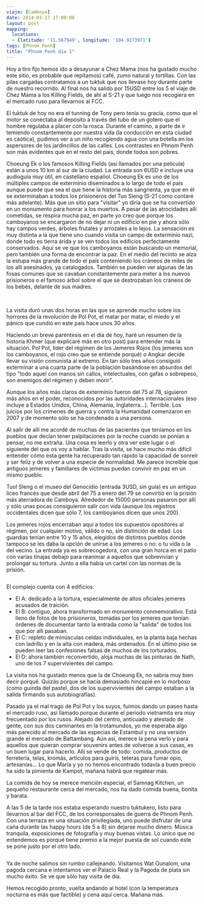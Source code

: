 ```yaml
---
viaje: [Camboya]
date: 2014-03-17 17:00:00
layout: post
mapping:
  locations:
  - {latitude: '11.567949', longitude: '104.9273971'}
tags: [Phnom Penh]
title: "Phnom Penh día 1"
---
```

Hoy a tiro fijo hemos ido a desayunar a Chez Mama (nos ha gustado mucho este sitio, es probable que repitamos) café, zumo natural y tortillas. Con las pilas cargadas contratamos a un tuktuk que nos llevase hoy durante parte de nuestro recorrido. Al final nos ha salido por 15USD entre los 5 el viaje de Chez Mama a los Killing Fields, de ahí al S-21 y que luego nos recogiera en el mercado ruso para llevarnos al FCC.

El tuktuk de hoy no era el tunning de Tony pero tenía su gracia, como que el motor se conectaba al depósito a través del tubo de un gotero que el hombre regulaba a placer con la rosca. Durante el camino, a parte de ir temiendo constantemente por nuestra vida (la conducción en esta ciudad es caótica), pudimos ver a un niño recogiendo agua con una botella en los aspersores de los jardincillos de las calles. Los contrastes en Phnom Penh son más evidentes que en el resto del país, donde todos son pobres.

Choeung Ek o los famosos Killing Fields (así llamados por una película) están a unos 10 km al sur de la ciudad. La entrada son 6USD e incluye una audioguía muy útil, en castellano español. Choeung Ek es uno de los múltiples campos de exterminio diseminados a lo largo de todo el país aunque puede que sea el que tiene la historia más sangrienta, ya que en él se exterminaban a todos los prisioneros del Tuo Sleng (S-21 como contaré más adelante). Más que un sitio para "visitar" yo diría que se ha convertido en un monumento para honrar a los muertos. A pesar de las atrocidades allí cometidas, se respira mucha paz, en parte yo creo que porque los camboyanos se encargaron de no dejar ni un edificio en pie y ahora sólo hay campos verdes, árboles frutales y arrozales a lo lejos. La sensación es muy distinta a la que tiene uno cuando visita un campo de exterminio nazi, donde todo es tierra árida y se ven todos los edificios perfectamente conservados. Aquí se ve que los camboyanos están buscando un memorial, pero también una forma de encontrar la paz. En el medio del recinto se alza la estupa más grande de todo el país conteniendo los cráneos de miles de los allí asesinados, ya catalogados. También se pueden ver algunas de las fosas comunes que se cavaban constantemente para meter a los nuevos prisioneros o el famoso árbol sobre el que se destrozaban los cráneos de los bebés, delante de sus madres.

<img src="https://lh6.ggpht.com/nJpwboxymW0a-qDo4DjHybqtdsHgGciwD8LaAWGwULMgg-Rel3UdNoWmqWP_Bg2zEqruk3e2GiM7tHeXV2JI" alt="" data-key="9040139">

<img src="https://lh5.ggpht.com/K8e_y9AvBC_XwVOwwp0rk5RYpgkUFeuZAu7a5gvwUDJUyoHcrT9_xUyPj5uUEf2-bDng0UJsErs1Kq-DUrtj" alt="" data-key="3100189">

La visita duró unas dos horas en las que se aprende mucho sobre los horrores de la revolución de Pol Pot, el matar por matar, el miedo y el pánico que cundió en este país hace unos 30 años.

Haciendo un breve paréntesis en el día de hoy, haré un resumen de la historia Khmer (que explicaré más en otro post) para entender más la situación. Pol Pot, líder del régimen de los Jemeres Rojos (los jemeres son los camboyanos, el rojo creo que se entiende porqué) o Angkar decide llevar su visión comunista al extremo. En tan sólo tres años consiguió exterminar a una cuarta parte de la población basándose en absurdos del tipo "todo aquel con manos sin callos, intelectuales, con gafas o sobrepeso, son enemigos del régimen y deben morir".

Aunque los años más claros de exterminio fueron del 75 al 78, siguieron más años en el poder, reconocidos por las autoridades internacionales (eso incluye a Estados Unidos, China, Alemania, Inglaterra...). Terrible. Los juicios por los crímenes de guerra y contra la Humanidad comenzaron en 2007 y de momento sólo se ha condenado a una persona.

Al salir de allí me acordé de muchas de las pacientes que teníamos en los pueblos que decían tener palpitaciones por la noche cuando se ponían a pensar, no me extraña. Una cosa es leerlo y otra ver este lugar o el siguiente del que os voy a hablar. Tras la visita, se hace mucho más difícil entender cómo esta gente ha recuperado tan rápido la capacidad de sonreír y ser feliz y de volver a una especie de normalidad. Me parece increíble que antiguos jemeres y familiares de víctimas puedan convivir en paz en un mismo pueblo.

Tuol Sleng o el museo del Genocidio (entrada 3USD, sin guía) es un antiguo liceo francés que desde abril del 75 a enero del 79 se convirtió en la prisión más aterradora de Camboya. Alrededor de 15000 personas pasaron por allí y sólo unas pocas consiguieron salir con vida (aunque los registros occidentales dicen que sólo 7, los camboyanos dicen que unos 200).

Los jemeres rojos encerraban aquí a todos los supuestos opositores al régimen, por cualquier motivo, válido o no, sin distinción de edad. Los guardias tenían entre 10 y 15 años, elegidos de distintos pueblos donde tampoco se les daba la opción de unirse a los jemeres o no: o tu vida o la del vecino. La entrada ya es sobrecogedora, con una gran horca en el patio con varias tinajas debajo para reanimar a aquellos que sobrevivían y prolongar su tortura. Junto a ella había un cartel con las normas de la prisión.

<img src="https://lh5.ggpht.com/KGc1LVOktva_rZv7mmzdJ17mPOPRcZbOusLszzbnLeD0sW1qWnJPE5T5kIleUAIykcbChkQ9hrSbuQEyxG6O" alt="" data-key="3100188">

El complejo cuenta con 4 edificios:
<ul>
<li>El A: dedicado a la tortura, especialmente de altos oficiales jemeres acusados de traición.</li>
<li>El B: contiguo, ahora transformado en monumento conmemorativo. Está lleno de fotos de los prisioneros, tomadas por los jemeres que tenían órdenes de documentar tanto la entrada como la "salida" de todos los que por allí pasaban.</li>
<li>El C: repleto de minúsculas celdas individuales, en la planta baja hechas con ladrillo y en la alta con madera, más ordenados. En el último piso se pueden leer las confesiones falsas de muchos de los torturados.</li>
<li>El D: ahora también reconvertido, aloja muchas de las pinturas de Nath, uno de los 7 supervivientes del campo.</li>
</ul>
<p>La visita nos ha gustado menos que la de Choeung Ek, no sabría muy bien decir porqué. Quizás porque se hacía demasiado hincapié en lo morboso (como guinda del pastel, dos de los supervivientes del campo estaban a la salida firmando sus autobiografías).

Pasado ya el mal trago de Pol Pot y los suyos, fuimos dando un paseo hasta el mercado ruso, así llamado porque durante el periodo vietnamita era muy frecuentado por los rusos. Alejado del centro, anticuado y atestado de gente, con sus dos caminantes en la trotamundos, yo me esperaba algo más parecido al mercado de las especias de Estambul y no una versión grande el mercado de Battambang. Aún así, merece la pena verlo y para aquellos que quieran comprar souvenirs antes de volverse a sus casas, es un buen lugar para hacerlo. Allí se vende de todo: comida, productos de ferretería, telas, kromás, artículos para guiris, teteras para fumar opio, artesanías... Lo que María y yo no hemos encontrado todavía a buen precio ha sido la pimienta de Kampot, mañana habrá que regatear más.

La comida de hoy se merece mención especial, el Samnag Kitchen, un pequeño restaurante cerca del mercado, nos ha dado comida buena, bonita y barata.

A las 5 de la tarde nos estaba esperando nuestro tuktukero, listo para llevarnos al bar del FCC, de los corresponsales de guerra de Phnom Penh. Con una terraza en una situación privilegiada, uno puede disfrutar de una caña durante las happy hours (de 5 a 8) sin dejarse mucho dinero. Música tranquila, exposiciones de fotografía y muy buenas vistas. Lo único que no entendemos es porqué tiene premio a la mejor puesta de sol cuando éste se pone justo por el otro lado.

<img src="https://lh4.ggpht.com/a9e9JDinhZ-21dCOnEux56xqc61BKY2CL4GZCsf4zuE-LZrS5Da0wOzpSHZ9Ow-Rl1a0D6z2iy_DKvKTIc3i" alt="" data-key="9040135">

Ya de noche salimos sin rumbo callejeando. Visitamos Wat Ounalom, una pagoda cercana e intentamos ver el Palacio Real y la Pagoda de plata sin mucho éxito. Se ve que sólo hay visita de día.

Hemos recogido pronto, vuelta andando al hotel (con la temperatura nocturna es más que factible) y cena aquí cerca. Mañana más.